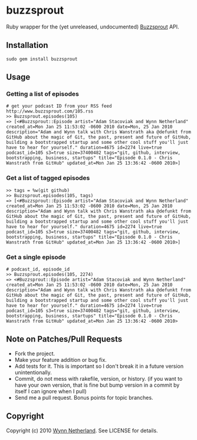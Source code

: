 # buzzsprout

Ruby wrapper for the (yet unreleased, undocumented) [Buzzsprout](http://buzzsprout.com) API.

## Installation

    sudo gem install buzzsprout
    
## Usage

### Getting a list of episodes

    # get your podcast ID from your RSS feed http://www.buzzsprout.com/105.rss
    >> Buzzsprout.episodes(105)
    => [<#Buzzsprout::Episode artist="Adam Stacoviak and Wynn Netherland" created_at=Mon Jan 25 11:53:02 -0600 2010 date=Mon, 25 Jan 2010 description="Adam and Wynn talk with Chris Wanstrath aka @defunkt from GitHub about the magic of Git, the past, present and future of GitHub, building a bootstrapped startup and some other cool stuff you'll just have to hear for yourself." duration=4675 id=2274 live=true podcast_id=105 s3=true size=37400482 tags="git, github, interview, bootstrapping, business, startups" title="Episode 0.1.0 - Chris Wanstrath from GitHub" updated_at=Mon Jan 25 13:36:42 -0600 2010>]
    

### Get a list of tagged episodes
    >> tags = %w(git github)
    >> Buzzsprout.episodes(105, tags)
    => [<#Buzzsprout::Episode artist="Adam Stacoviak and Wynn Netherland" created_at=Mon Jan 25 11:53:02 -0600 2010 date=Mon, 25 Jan 2010 description="Adam and Wynn talk with Chris Wanstrath aka @defunkt from GitHub about the magic of Git, the past, present and future of GitHub, building a bootstrapped startup and some other cool stuff you'll just have to hear for yourself." duration=4675 id=2274 live=true podcast_id=105 s3=true size=37400482 tags="git, github, interview, bootstrapping, business, startups" title="Episode 0.1.0 - Chris Wanstrath from GitHub" updated_at=Mon Jan 25 13:36:42 -0600 2010>]
    
### Get a single episode
    # podcast_id, episode_id
    >> Buzzsprout.episodes(105, 2274)
    => <#Buzzsprout::Episode artist="Adam Stacoviak and Wynn Netherland" created_at=Mon Jan 25 11:53:02 -0600 2010 date=Mon, 25 Jan 2010 description="Adam and Wynn talk with Chris Wanstrath aka @defunkt from GitHub about the magic of Git, the past, present and future of GitHub, building a bootstrapped startup and some other cool stuff you'll just have to hear for yourself." duration=4675 id=2274 live=true podcast_id=105 s3=true size=37400482 tags="git, github, interview, bootstrapping, business, startups" title="Episode 0.1.0 - Chris Wanstrath from GitHub" updated_at=Mon Jan 25 13:36:42 -0600 2010>

## Note on Patches/Pull Requests
 
* Fork the project.
* Make your feature addition or bug fix.
* Add tests for it. This is important so I don't break it in a
  future version unintentionally.
* Commit, do not mess with rakefile, version, or history.
  (if you want to have your own version, that is fine but
   bump version in a commit by itself I can ignore when I pull)
* Send me a pull request. Bonus points for topic branches.

## Copyright

Copyright (c) 2010 [Wynn Netherland](http://wynnnetherland.com). See LICENSE for details.
